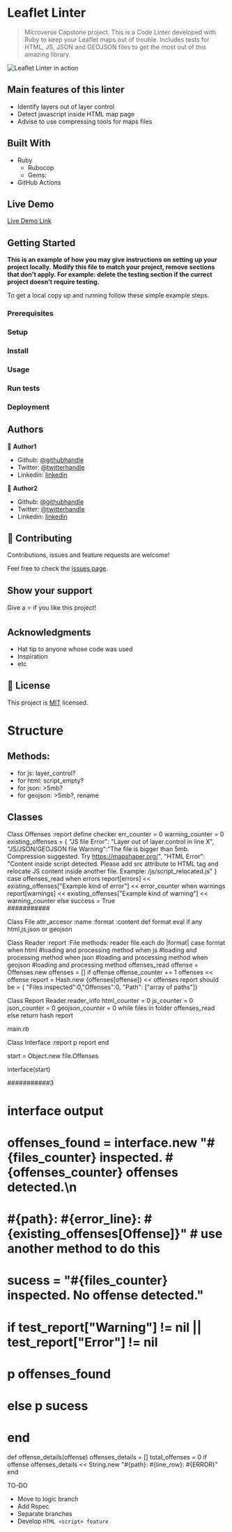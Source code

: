 # Leaflet Linter

> Microverse Capstone project. This is a Code Linter developed with Ruby to keep your Leaflet maps out of trouble. Includes tests for HTML, JS, JSON and GEOJSON files to get the most out of this amazing library.

![Leaflet Linter in action](./app_screenshot.png)

## Main features of this linter

- Identify layers out of layer control
- Detect javascript inside HTML map page
- Advise to use compressing tools for maps files

## Built With

- Ruby
    - Rubocop
    - Gems:
- GitHub Actions

## Live Demo

[Live Demo Link](https://livedemo.com)


## Getting Started

**This is an example of how you may give instructions on setting up your project locally.**
**Modify this file to match your project, remove sections that don't apply. For example: delete the testing section if the currect project doesn't require testing.**


To get a local copy up and running follow these simple example steps.

### Prerequisites

### Setup

### Install

### Usage

### Run tests

### Deployment



## Authors

👤 **Author1**

- Github: [@githubhandle](https://github.com/githubhandle)
- Twitter: [@twitterhandle](https://twitter.com/twitterhandle)
- Linkedin: [linkedin](https://linkedin.com/linkedinhandle)

👤 **Author2**

- Github: [@githubhandle](https://github.com/githubhandle)
- Twitter: [@twitterhandle](https://twitter.com/twitterhandle)
- Linkedin: [linkedin](https://linkedin.com/linkedinhandle)

## 🤝 Contributing

Contributions, issues and feature requests are welcome!

Feel free to check the [issues page](issues/).

## Show your support

Give a ⭐️ if you like this project!

## Acknowledgments

- Hat tip to anyone whose code was used
- Inspiration
- etc

## 📝 License

This project is [MIT](lic.url) licensed.

# Structure

## Methods:

- for js: layer_control?
- for html: script_empty?
- for json: >5mb?
- for geojson: >5mb?, rename

## Classes

Class Offenses
    :report
    define checker
        err_counter = 0
        warning_counter = 0
        existing_offenses = { "JS file Error": "Layer out of layer.control in line X", "JS/JSON/GEOJSON file Warning":"The file is bigger than 5mb. Compression suggested. Try https://mapshaper.org/", "HTML Error": "Content inside script detected. Please add src attribute to HTML tag and relocate JS content inside another file. Example: /js/script_relocated.js" }
        case offenses_read
            when errors
                report[errors] << existing_offenses["Example kind of error"]
                << error_counter
            when warnings    
                report[warnings] << existing_offenses["Example kind of warning"]
                << warning_counter
            else success = True   
###########

Class File
    attr_accesor :name :format :content
    def format
        eval if any html,js,json or geojson             

Class Reader
    :report :File
    methods:
        reader
            file.each do |format|
                case format
                when html
                    #loading and processing method
                when js
                    #loading and processing method
                when json
                    #loading and processing method
                when geojson
                    #loading and processing method
        offenses_read
            offense = Offenses.new
            offenses = []
            if offense
                offense_counter += 1
                offenses << offense
        report = Hash.new {offenses[offense]} << offenses
        report should be = { "Files inspected":0,"Offenses":0, "Path": ["array of paths"]}   

Class Report
    Reader.reader_info
    html_counter = 0
    js_counter = 0
    json_counter = 0
    geojson_counter = 0
    while files in folder
        offenses_read
    else
        return hash report

main.rb

Class Interface
    :report
    p report
end    

start = Object.new file.Offenses

interface(start)


###########3

# interface output

# offenses_found = interface.new "#{files_counter} inspected. #{offenses_counter} offenses detected.\n
#                                 #{path}: #{error_line}: #{existing_offenses[Offense]}" # use another method to do this

# sucess = "#{files_counter} inspected. No offense detected."

# if test_report["Warning"] != nil || test_report["Error"] != nil
#     p offenses_found
# else p sucess
# end

def offense_details(offense)
    offenses_details = []
    total_offenses = 0
    if offense
        offenses_details << String.new "#{path}: #{line_row}: #{ERROR}"
end

TO-DO

- Move to logic branch
- Add Rspec
- Separate branches
- Develop ```HTML <script> feature```